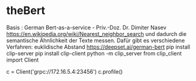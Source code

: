 # theBert
Basis : German Bert-as-a-service - Priv.-Doz. Dr. Dimiter Nasev
https://en.wikipedia.org/wiki/Nearest_neighbor_search
und dadurch die semantische Ähnlichkeit der Texte messen. Dafür gibt es
verschiedene Verfahren: euklidische Abstand
https://deepset.ai/german-bert
pip install clip-server
pip install clip-client
python -m clip_server
from clip_client import Client

c = Client('grpc://172.16.5.4:23456')
c.profile()
